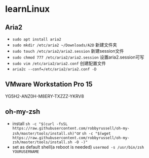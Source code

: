 # learnLinux

## Aria2
- `sudo apt install aria2`
- `sudo mkdir /etc/aria2 ~/Downloads/A2D` 新建文件夹 
- `sudo touch /etc/aria2/aria2.session` 新建session文件
- `sudo chmod 777 /etc/aria2/aria2.session` 设置aria2.session可写 
- `sudo vim /etc/aria2/aria2.conf` 创建配置文件
- `aria2c --conf=/etc/aria2/aria2.conf -D`

## VMware Workstation Pro 15
YG5H2-ANZ0H-M8ERY-TXZZZ-YKRV8

## oh-my-zsh
- install
`sh -c "$(curl -fsSL https://raw.githubusercontent.com/robbyrussell/oh-my-zsh/master/tools/install.sh)"`or `sh -c "$(wget https://raw.githubusercontent.com/robbyrussell/oh-my-zsh/master/tools/install.sh -O -)"`
- set as default shell(a reboot is needed)
`usermod -s /usr/bin/zsh YOURUSERNAME`
